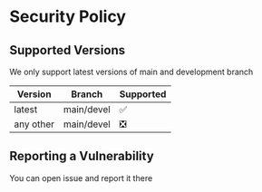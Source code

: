 # Security Policy

## Supported Versions

We only support latest versions of main and development branch

| Version | Branch |  Supported         |
| ------- | ------ | ------------------ |
| latest  | main/devel | :white_check_mark: |
| any other| main/devel | :negative_squared_cross_mark: |
## Reporting a Vulnerability

You can open issue and report it there
